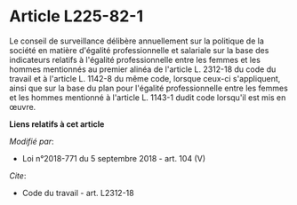 # Article L225-82-1

Le conseil de surveillance délibère annuellement sur la politique de la société en matière d'égalité professionnelle et
salariale sur la base des indicateurs relatifs à l'égalité professionnelle entre les femmes et les hommes mentionnés au
premier alinéa de l'article L. 2312-18 du code du travail et à l'article L. 1142-8 du même code, lorsque ceux-ci
s'appliquent, ainsi que sur la base du plan pour l'égalité professionnelle entre les femmes et les hommes mentionné à
l'article L. 1143-1 dudit code lorsqu'il est mis en œuvre.

**Liens relatifs à cet article**

_Modifié par_:

  - Loi n°2018-771 du 5 septembre 2018 - art. 104 (V)

_Cite_:

  - Code du travail - art. L2312-18
